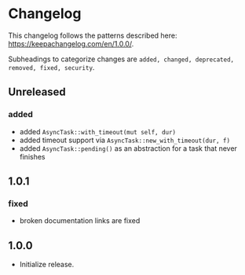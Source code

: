 # Changelog

This changelog follows the patterns described here: <https://keepachangelog.com/en/1.0.0/>.

Subheadings to categorize changes are `added, changed, deprecated, removed, fixed, security`.

## Unreleased

### added

- added `AsyncTask::with_timeout(mut self, dur)`
- added timeout support via `AsyncTask::new_with_timeout(dur, f)`
- added `AsyncTask::pending()` as an abstraction for a task that never finishes

## 1.0.1

### fixed

- broken documentation links are fixed

## 1.0.0

- Initialize release.
